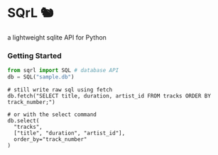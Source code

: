 # SQrL 🐿️
a lightweight sqlite API for Python

### Getting Started
```python
from sqrl import SQL # database API
db = SQL("sample.db")
```

```
# still write raw sql using fetch
db.fetch("SELECT title, duration, artist_id FROM tracks ORDER BY track_number;")

# or with the select command
db.select(
  "tracks",
  ["title", "duration", "artist_id"],
  order_by="track_number"
)
```
